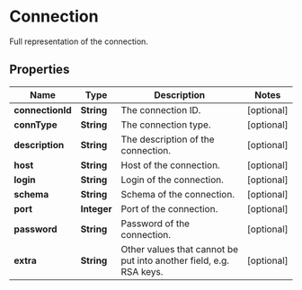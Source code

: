 

# Connection

Full representation of the connection.

## Properties

| Name | Type | Description | Notes |
|------------ | ------------- | ------------- | -------------|
|**connectionId** | **String** | The connection ID. |  [optional] |
|**connType** | **String** | The connection type. |  [optional] |
|**description** | **String** | The description of the connection. |  [optional] |
|**host** | **String** | Host of the connection. |  [optional] |
|**login** | **String** | Login of the connection. |  [optional] |
|**schema** | **String** | Schema of the connection. |  [optional] |
|**port** | **Integer** | Port of the connection. |  [optional] |
|**password** | **String** | Password of the connection. |  [optional] |
|**extra** | **String** | Other values that cannot be put into another field, e.g. RSA keys. |  [optional] |



